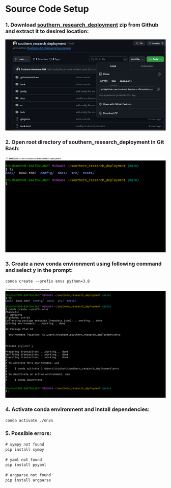 # Source Code Setup

### 1. Download [southern_research_deployment](https://github.com/Trushant-Adeshara-UM/southern_research_deployment) zip from Github and extract it to desired location:
![](../assets/srcode_download.png)

### 2. Open root directory of southern_research_deployment in Git Bash:
![](../assets/srcode_git_bash.png)

### 3. Create a new conda environment using following command and select y in the prompt:
```
conda create --prefix envs python=3.8
```
![](../assets/srcode_conda_env_create.png)

### 4. Activate conda environment and install dependencies:
```
conda activate ./envs
```

### 5. Possible errors:
```
# sympy not found
pip install sympy

# yaml not found
pip install pyyaml

# argparse not found
pip install argparse
```
